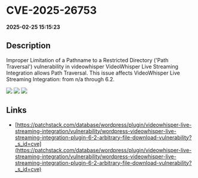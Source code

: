 # CVE-2025-26753

**2025-02-25 15:15:23**

## Description
Improper Limitation of a Pathname to a Restricted Directory ('Path Traversal') vulnerability in videowhisper VideoWhisper Live Streaming Integration allows Path Traversal. This issue affects VideoWhisper Live Streaming Integration: from n/a through 6.2.

![](https://img.shields.io/static/v1?label=Score&message=7.5&color=red)
![](https://img.shields.io/static/v1?label=Severity&message=HIGH&color=red)
![](https://img.shields.io/static/v1?label=CWE&message=Traversal&color=green)

## Links
- [https://patchstack.com/database/wordpress/plugin/videowhisper-live-streaming-integration/vulnerability/wordpress-videowhisper-live-streaming-integration-plugin-6-2-arbitrary-file-download-vulnerability?_s_id=cve](https://patchstack.com/database/wordpress/plugin/videowhisper-live-streaming-integration/vulnerability/wordpress-videowhisper-live-streaming-integration-plugin-6-2-arbitrary-file-download-vulnerability?_s_id=cve)
